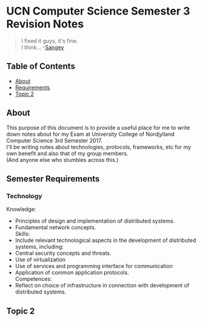 # UCN Computer Science Semester 3 Revision Notes

>I fixed it guys, it's fine.  
>I think... -[Sangey](https://github.com/SangeyLama)

## Table of Contents


* [About](#about)
* [Requirements](#semester-requirements)
* [Topic 2](#topic-2)

## About
This purpose of this document is to provide a useful place for me to write down
notes about for my Exam at University College of Nordjylland Computer Science 
3rd Semester 2017.  
I'll be writing notes about technologies, protocols, frameworks, etc 
for my own benefit and also that of my group members.  
(And anyone else who stumbles across this.) 

## Semester Requirements

### Technology  
Knowledge:  
* Principles of design and implementation of distributed systems.
* Fundamental network concepts.    
Skills:  
* Include relevant technological aspects in the development of distributed systems, including:
* Central security concepts and threats.
* Use of virtualization
* Use of services and programming interface for communication
* Application of common application protocols.  
Competences:  
* Reflect on choice of infrastructure in connection with development of distributed systems.


## Topic 2

